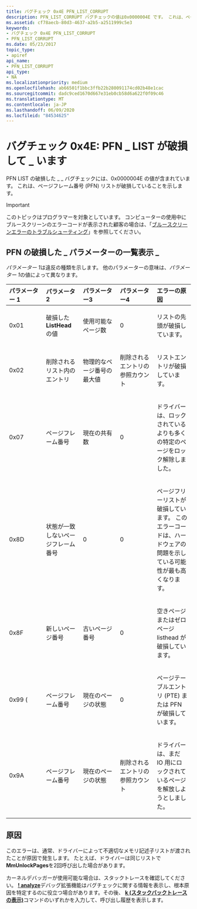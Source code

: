 ```yaml
---
title: バグチェック 0x4E PFN_LIST_CORRUPT
description: PFN_LIST_CORRUPT バグチェックの値は0x0000004E です。 これは、ページフレーム番号 (PFN) リストが破損していることを示します。
ms.assetid: cf78aecb-80d3-4637-a2b5-a2511999c5e3
keywords:
- バグチェック 0x4E PFN_LIST_CORRUPT
- PFN_LIST_CORRUPT
ms.date: 05/23/2017
topic_type:
- apiref
api_name:
- PFN_LIST_CORRUPT
api_type:
- NA
ms.localizationpriority: medium
ms.openlocfilehash: ab66501f1bbc3ffb22b280091174cd02b48e1cac
ms.sourcegitcommit: dadc9ced1670d667e31eb0cb58d6a622f0f09c46
ms.translationtype: MT
ms.contentlocale: ja-JP
ms.lasthandoff: 06/09/2020
ms.locfileid: "84534625"
---
```

# <a name="bug-check-0x4e-pfn_list_corrupt"></a>バグチェック 0x4E: PFN \_ LIST が破損して \_ います


PFN LIST の破損した \_ \_ バグチェックには、0x0000004E の値が含まれています。 これは、ページフレーム番号 (PFN) リストが破損していることを示します。

> [!IMPORTANT]
> このトピックはプログラマーを対象としています。 コンピューターの使用中にブルースクリーンのエラーコードが表示された顧客の場合は、「[ブルースクリーンエラーのトラブルシューティング](https://www.windows.com/stopcode)」を参照してください。


## <a name="pfn_list_corrupt-parameters"></a>PFN の破損した \_ パラメーターの一覧表示 \_


*パラメーター 1*は違反の種類を示します。 他のパラメーターの意味は、*パラメーター 1*の値によって異なります。

<table>
<colgroup>
<col width="20%" />
<col width="20%" />
<col width="20%" />
<col width="20%" />
<col width="20%" />
</colgroup>
<thead>
<tr class="header">
<th align="left">パラメーター 1</th>
<th align="left">パラメータ 2</th>
<th align="left">パラメーター3</th>
<th align="left">パラメーター4</th>
<th align="left">エラーの原因</th>
</tr>
</thead>
<tbody>
<tr class="odd">
<td align="left"><p>0x01</p></td>
<td align="left"><p>破損した<strong>ListHead</strong>の値</p></td>
<td align="left"><p>使用可能なページ数</p></td>
<td align="left"><p>0</p></td>
<td align="left"><p>リストの先頭が破損しています。</p></td>
</tr>
<tr class="even">
<td align="left"><p>0x02</p></td>
<td align="left"><p>削除されるリスト内のエントリ</p></td>
<td align="left"><p>物理的なページ番号の最大値</p></td>
<td align="left"><p>削除されるエントリの参照カウント</p></td>
<td align="left"><p>リストエントリが破損しています。</p></td>
</tr>
<tr class="odd">
<td align="left"><p>0x07</p></td>
<td align="left"><p>ページフレーム番号</p></td>
<td align="left"><p>現在の共有数</p></td>
<td align="left"><p>0</p></td>
<td align="left"><p>ドライバーは、ロックされているよりも多くの特定のページをロック解除しました。</p></td>
</tr>
<tr class="even">
<td align="left"><p>0x8D</p></td>
<td align="left"><p>状態が一致しないページフレーム番号</p></td>
<td align="left"><p>0</p></td>
<td align="left"><p>0</p></td>
<td align="left"><p>ページフリーリストが破損しています。 このエラーコードは、ハードウェアの問題を示している可能性が最も高くなります。</p></td>
</tr>
<tr class="odd">
<td align="left"><p>0x8F</p></td>
<td align="left"><p>新しいページ番号</p></td>
<td align="left"><p>古いページ番号</p></td>
<td align="left"><p>0</p></td>
<td align="left"><p>空きページまたはゼロページ listhead が破損しています。</p></td>
</tr>
<tr class="even">
<td align="left"><p>0x99 (</p></td>
<td align="left"><p>ページフレーム番号</p></td>
<td align="left"><p>現在のページの状態</p></td>
<td align="left"><p>0</p></td>
<td align="left"><p>ページテーブルエントリ (PTE) または PFN が破損しています。</p></td>
</tr>
<tr class="odd">
<td align="left"><p>0x9A</p></td>
<td align="left"><p>ページフレーム番号</p></td>
<td align="left"><p>現在のページの状態</p></td>
<td align="left"><p>削除されるエントリの参照カウント</p></td>
<td align="left"><p>ドライバーは、まだ IO 用にロックされているページを解放しようとしました。</p></td>
</tr>
</tbody>
</table>

 

<a name="cause"></a>原因
-----

このエラーは、通常、ドライバーによって不適切なメモリ記述子リストが渡されたことが原因で発生します。 たとえば、ドライバーは同じリストで**MmUnlockPages**を2回呼び出した場合があります。

カーネルデバッガーが使用可能な場合は、スタックトレースを確認してください。 [**! analyze**](-analyze.md)デバッグ拡張機能はバグチェックに関する情報を表示し、根本原因を特定するのに役立つ場合があります。その後、 [**k (スタックバックトレースの表示)**](k--kb--kc--kd--kp--kp--kv--display-stack-backtrace-.md)コマンドのいずれかを入力して、呼び出し履歴を表示します。

 

 




